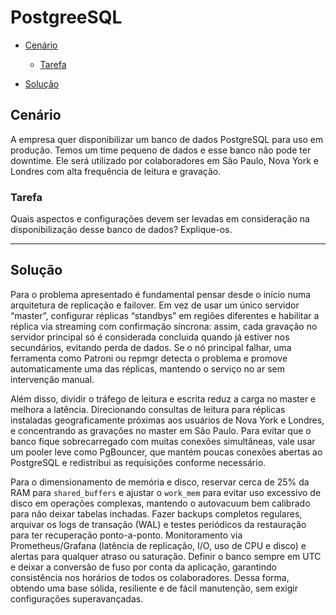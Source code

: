 # PostgreeSQL

- [Cenário](#Cenário)
    - [Tarefa](#Tarefa)

- [Solução](#Solução)



## Cenário

A empresa quer disponibilizar um banco de dados PostgreSQL para uso em produção. Temos um time pequeno de dados e esse banco não pode ter downtime. 
Ele será utilizado por colaboradores em São Paulo, Nova York e Londres com alta frequência de leitura e gravação.



### Tarefa

Quais aspectos e configurações devem ser levadas em consideração na disponibilização desse banco de dados? Explique-os.


-----

## Solução

Para o problema apresentado é fundamental pensar desde o início numa arquitetura de replicação e failover. Em vez de usar um único servidor “master”, configurar réplicas “standbys” em regiões diferentes e habilitar a réplica via streaming com confirmação síncrona: assim, cada gravação no servidor principal só é considerada concluida quando já estiver nos secundários, evitando perda de dados. Se o nó principal falhar, uma ferramenta como Patroni ou repmgr detecta o problema e promove automaticamente uma das réplicas, mantendo o serviço no ar sem intervenção manual.

Além disso, dividir o tráfego de leitura e escrita reduz a carga no master e melhora a latência. Direcionando consultas de leitura para réplicas instaladas geograficamente próximas aos usuários de Nova York e Londres, e concentrando as gravações no master em São Paulo. Para evitar que o banco fique sobrecarregado com muitas conexões simultâneas, vale usar um pooler leve como PgBouncer, que mantém poucas conexões abertas ao PostgreSQL e redistribui as requisições conforme necessário.  

Para o dimensionamento de memória e disco, reservar cerca de 25% da RAM para `shared_buffers` e ajustar o `work_mem` para evitar uso excessivo de disco em operações complexas, mantendo o autovacuum bem calibrado para não deixar tabelas inchadas. Fazer backups completos regulares, arquivar os logs de transação (WAL) e testes periódicos da restauração para ter recuperação ponto-a-ponto. Monitoramento via Prometheus/Grafana (latência de replicação, I/O, uso de CPU e disco) e alertas para qualquer atraso ou saturação. 
Definir o banco sempre em UTC e deixar a conversão de fuso por conta da aplicação, garantindo consistência nos horários de todos os colaboradores. Dessa forma, obtendo uma base sólida, resiliente e de fácil manutenção, sem exigir configurações superavançadas.